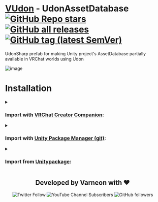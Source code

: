 <div>

# [VUdon](https://github.com/Varneon/VUdon) - UdonAssetDatabase [![GitHub Repo stars](https://img.shields.io/github/stars/Varneon/VUdon-UdonAssetDatabase?style=flat&label=Stars)](https://github.com/Varneon/VUdon-UdonAssetDatabase/stargazers) [![GitHub all releases](https://img.shields.io/github/downloads/Varneon/VUdon-UdonAssetDatabase/total?color=blue&label=Downloads&style=flat)](https://github.com/Varneon/VUdon-UdonAssetDatabase/releases) [![GitHub tag (latest SemVer)](https://img.shields.io/github/v/tag/Varneon/VUdon-UdonAssetDatabase?color=blue&label=Release&sort=semver&style=flat)](https://github.com/Varneon/VUdon-UdonAssetDatabase/releases/latest)

</div>

UdonSharp prefab for making Unity project's AssetDatabase partially available in VRChat worlds using Udon

![image](https://user-images.githubusercontent.com/26690821/221271335-3cb9f4f9-022e-4a51-b707-22b4b3f5936c.png)

# Installation

<details><summary>

### Import with [VRChat Creator Companion](https://vcc.docs.vrchat.com/vpm/packages#user-packages):</summary>

> 1. Download `com.varneon.vudon.udon-asset-database.zip` from [here](https://github.com/Varneon/VUdon-UdonAssetDatabase/releases/latest)
> 2. Unpack the .zip somewhere
> 3. In VRChat Creator Companion, navigate to `Settings` > `User Packages` > `Add`
> 4. Navigate to the unpacked folder, `com.varneon.vudon.udon-asset-database` and click `Select Folder`
> 5. `VUdon - UdonAssetDatabase` should now be visible under `Local User Packages` in the project view in VRChat Creator Companion
> 6. Click `Add`

</details><details><summary>

### Import with [Unity Package Manager (git)](https://docs.unity3d.com/2019.4/Documentation/Manual/upm-ui-giturl.html):</summary>

> 1. In the Unity toolbar, select `Window` > `Package Manager` > `[+]` > `Add package from git URL...` 
> 2. Copy and paste the following link into the URL input field: <pre lang="md">https://github.com/Varneon/VUdon-UdonAssetDatabase.git?path=/Packages/com.varneon.vudon.udon-asset-database</pre>

</details><details><summary>

### Import from [Unitypackage](https://docs.unity3d.com/2019.4/Documentation/Manual/AssetPackagesImport.html):</summary>

> 1. Download latest `com.varneon.vudon.udon-asset-database.unitypackage` from [here](https://github.com/Varneon/VUdon-UdonAssetDatabase/releases/latest)
> 2. Import the downloaded .unitypackage into your Unity project

</details>

<div align="center">

## Developed by Varneon with :hearts:

![Twitter Follow](https://img.shields.io/twitter/follow/Varneon?color=%231c9cea&label=%40Varneon&logo=Twitter&style=for-the-badge)
![YouTube Channel Subscribers](https://img.shields.io/youtube/channel/subscribers/UCKTxeXy7gyaxr-YA9qGWOYg?color=%23FF0000&label=Varneon&logo=YouTube&style=for-the-badge)
![GitHub followers](https://img.shields.io/github/followers/Varneon?color=%23303030&label=Varneon&logo=GitHub&style=for-the-badge)

</div>
